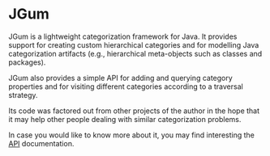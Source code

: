 JGum
====

JGum is a lightweight categorization framework for Java.
It provides support for creating custom hierarchical categories and for modelling Java categorization artifacts (e.g., hierarchical meta-objects such as classes and packages).

JGum also provides a simple API for adding and querying category properties and for visiting different categories according to a traversal strategy.

Its code was factored out from other projects of the author in the hope that it may help other people dealing with similar categorization problems.

In case you would like to know more about it, you may find interesting the [API](http://jgum.github.com/apidocs/ "API documentation ") documentation.
<!-- this short [tutorial](http://jgum.github.com/tutorial/ "JGum Tutorial") and -->  


